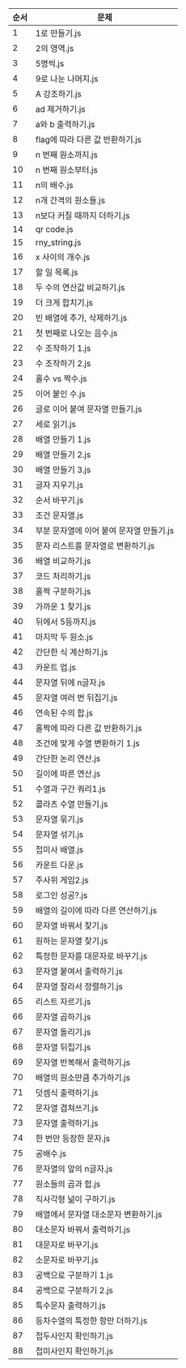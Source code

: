 | 순서 | 문제 |
|-------|-----------|
| 1 | 1로 만들기.js |
| 2 | 2의 영역.js |
| 3 | 5명씩.js |
| 4 | 9로 나눈 나머지.js |
| 5 | A 강조하기.js |
| 6 | ad 제거하기.js |
| 7 | a와 b 출력하기.js |
| 8 | flag에 따라 다른 값 반환하기.js |
| 9 | n 번째 원소까지.js |
| 10 | n 번째 원소부터.js |
| 11 | n의 배수.js |
| 12 | n개 간격의 원소들.js |
| 13 | n보다 커질 때까지 더하기.js |
| 14 | qr code.js |
| 15 | rny_string.js |
| 16 | x 사이의 개수.js |
| 17 | 할 일 목록.js |
| 18 | 두 수의 연산값 비교하기.js |
| 19 | 더 크게 합치기.js |
| 20 | 빈 배열에 추가, 삭제하기.js |
| 21 | 첫 번째로 나오는 음수.js |
| 22 | 수 조작하기 1.js |
| 23 | 수 조작하기 2.js |
| 24 | 홀수 vs 짝수.js |
| 25 | 이어 붙인 수.js |
| 26 | 글로 이어 붙여 문자열 만들기.js |
| 27 | 세로 읽기.js |
| 28 | 배열 만들기 1.js |
| 29 | 배열 만들기 2.js |
| 30 | 배열 만들기 3.js |
| 31 | 글자 지우기.js |
| 32 | 순서 바꾸기.js |
| 33 | 조건 문자열.js |
| 34 | 부분 문자열에 이어 붙여 문자열 만들기.js |
| 35 | 문자 리스트를 문자열로 변환하기.js |
| 36 | 배열 비교하기.js |
| 37 | 코드 처리하기.js |
| 38 | 홀짝 구분하기.js |
| 39 | 가까운 1 찾기.js |
| 40 | 뒤에서 5등까지.js |
| 41 | 마지막 두 원소.js |
| 42 | 간단한 식 계산하기.js |
| 43 | 카운트 업.js |
| 44 | 문자열 뒤에 n글자.js |
| 45 | 문자열 여러 번 뒤집기.js |
| 46 | 연속된 수의 합.js |
| 47 | 홀짝에 따라 다른 값 반환하기.js |
| 48 | 조건에 맞게 수열 변환하기 1.js |
| 49 | 간단한 논리 연산.js |
| 50 | 길이에 따른 연산.js |
| 51 | 수열과 구간 쿼리1.js |
| 52 | 콜라츠 수열 만들기.js |
| 53 | 문자열 묶기.js |
| 54 | 문자열 섞기.js |
| 55 | 접미사 배열.js |
| 56 | 카운트 다운.js |
| 57 | 주사위 게임2.js |
| 58 | 로그인 성공?.js |
| 59 | 배열의 길이에 따라 다른 연산하기.js |
| 60 | 문자열 바꿔서 찾기.js |
| 61 | 원하는 문자열 찾기.js |
| 62 | 특정한 문자를 대문자로 바꾸기.js |
| 63 | 문자열 붙여서 출력하기.js |
| 64 | 문자열 잘라서 정렬하기.js |
| 65 | 리스트 자르기.js |
| 66 | 문자열 곱하기.js |
| 67 | 문자열 돌리기.js |
| 68 | 문자열 뒤집기.js |
| 69 | 문자열 반복해서 출력하기.js |
| 70 | 배열의 원소만큼 추가하기.js |
| 71 | 덧셈식 출력하기.js |
| 72 | 문자열 겹쳐쓰기.js |
| 73 | 문자열 출력하기.js |
| 74 | 한 번만 등장한 문자.js |
| 75 | 공배수.js |
| 76 | 문자열의 앞의 n글자.js |
| 77 | 원소들의 곱과 합.js |
| 78 | 직사각형 넒이 구하기.js |
| 79 | 배열에서 문자열 대소문자 변환하기.js |
| 80 | 대소문자 바꿔서 출력하기.js |
| 81 | 대문자로 바꾸기.js |
| 82 | 소문자로 바꾸기.js |
| 83 | 공백으로 구분하기 1.js |
| 84 | 공백으로 구분하기 2.js |
| 85 | 특수문자 출력하기.js |
| 86 | 등차수열의 특정한 항만 더하기.js |
| 87 | 접두사인지 확인하기.js |
| 88 | 접미사인지 확인하기.js |
